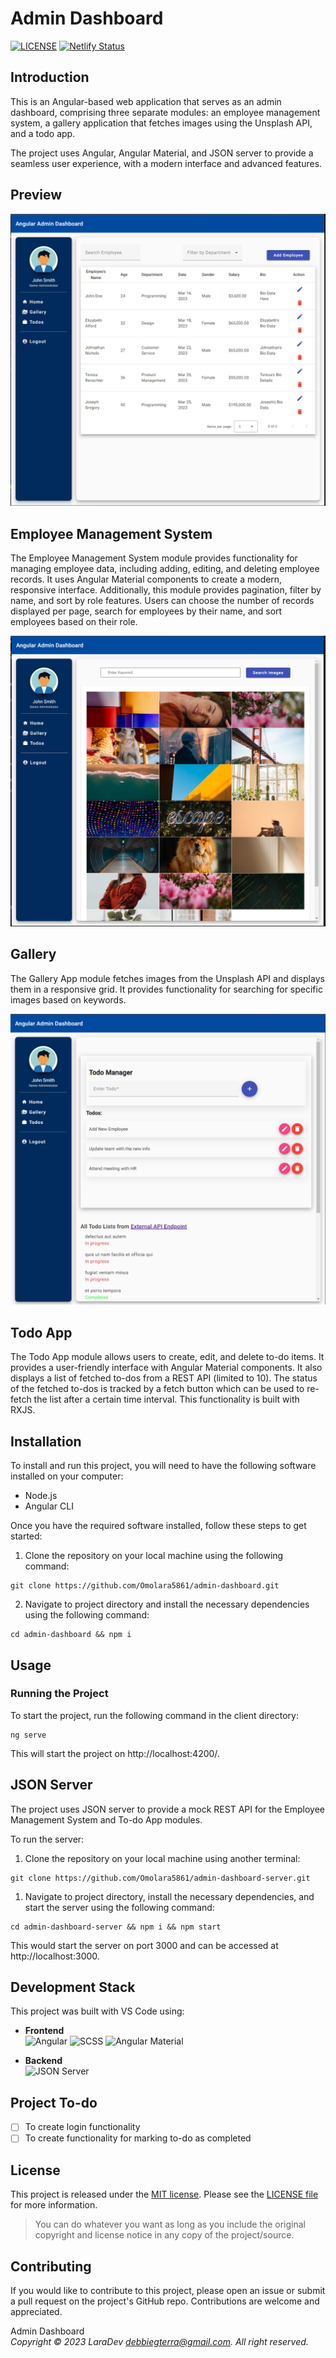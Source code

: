 # Admin Dashboard
[![LICENSE](https://img.shields.io/badge/License-MIT-yellow.svg?style=flat-square)](https://opensource.org/licenses/MIT)
[![Netlify Status](https://api.netlify.com/api/v1/badges/042af43c-5e77-49b2-becd-4f25ec1df3aa/deploy-status)](https://app.netlify.com/sites/ng-admin-dashboard/deploys)


## Introduction
This is an Angular-based web application that serves as an admin dashboard, comprising three separate modules: an employee management system, a gallery application that fetches images using the Unsplash API, and a todo app.

The project uses Angular, Angular Material, and JSON server to provide a seamless user experience, with a modern interface and advanced features.

## Preview

![The Employee Management System for managing employees](src/assets/home.png "Employee Management System")

## Employee Management System
The Employee Management System module provides functionality for managing employee data, including adding, editing, and deleting employee records. It uses Angular Material components to create a modern, responsive interface.
Additionally, this module provides pagination, filter by name, and sort by role features. Users can choose the number of records displayed per page, search for employees by their name, and sort employees based on their role.

![Gallery App that displays fetched images from Unsplash](src/assets/gallery.png "Gallery App")
## Gallery
The Gallery App module fetches images from the Unsplash API and displays them in a responsive grid. It provides functionality for searching for specific images based on keywords.

![Todo App that displays fetched images from Unsplash](src/assets/todo.png "Todo App")
## Todo App 
The Todo App module allows users to create, edit, and delete to-do items. It provides a user-friendly interface with Angular Material components. It also displays a list of fetched to-dos from a REST API (limited to 10). The status of the fetched to-dos is tracked by a fetch button which can be used to re-fetch the list after a certain time interval. This functionality is built with RXJS.

## Installation
To install and run this project, you will need to have the following software installed on your computer:

- Node.js
- Angular CLI

Once you have the required software installed, follow these steps to get started:

1. Clone the repository on your local machine using the following command:

```
git clone https://github.com/Omolara5861/admin-dashboard.git
```

2. Navigate to project directory and install the necessary dependencies using the following command:

```
cd admin-dashboard && npm i
```

## Usage
### Running the Project

To start the project, run the following command in the client directory:
```
ng serve
```
This will start the project on http://localhost:4200/.

## JSON Server
The project uses JSON server to provide a mock REST API for the Employee Management System and To-do App modules.

To run the server:

1. Clone the repository on your local machine using another terminal:

```
git clone https://github.com/Omolara5861/admin-dashboard-server.git
```

1. Navigate to project directory, install the necessary dependencies, and start the server using the following command:

```
cd admin-dashboard-server && npm i && npm start
```
This would start the server on port 3000 and can be accessed at http://localhost:3000.

## Development Stack
This project was built with VS Code using:
* __Frontend__<br/>
      ![Angular](https://img.shields.io/badge/angular-%23E34F26.svg?style=for-the-badge&logo=angular&logoColor=white)
      ![SCSS](https://img.shields.io/badge/scss-%231572B6.svg?style=for-the-badge&logo=sass&logoColor=white)
      ![Angular Material](https://img.shields.io/badge/angular_material-%23323330.svg?style=for-the-badge&logo=angular&logoColor=%23F7DF1E)

* __Backend__<br/>
        ![JSON Server](https://img.shields.io/badge/json_server-3670A0?style=for-the-badge&logo=json&logoColor=ffdd54)


## Project To-do

- [ ] To create login functionality
- [ ] To create functionality for marking to-do as completed

## License
This project is released under the
[MIT license](https://opensource.org/licenses/MIT).
Please see the [LICENSE file](LICENSE) for more information.

> You can do whatever you want as long as you include the original copyright and
> license notice in any copy of the project/source.

## Contributing
If you would like to contribute to this project, please open an issue or submit a pull request on the project's GitHub repo. Contributions are welcome and appreciated.

Admin Dashboard
\
*Copyright &copy; 2023 LaraDev <debbiegterra@gmail.com>. All right reserved.*
